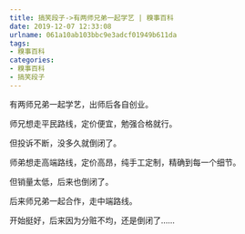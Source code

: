 ```yaml
---
title: 搞笑段子->有两师兄弟一起学艺 | 糗事百科
date: 2019-12-07 12:33:08
urlname: 061a10ab103bbc9e3adcf01949b611da
tags: 
- 糗事百科
categories:
- 糗事百科
- 搞笑段子
---
```

有两师兄弟一起学艺，出师后各自创业。

师兄想走平民路线，定价便宜，勉强合格就行。

但投诉不断，没多久就倒闭了。

师弟想走高端路线，定价高昂，纯手工定制，精确到每一个细节。

但销量太低，后来也倒闭了。

后来师兄弟一起合作，走中端路线。

开始挺好，后来因为分赃不均，还是倒闭了……


